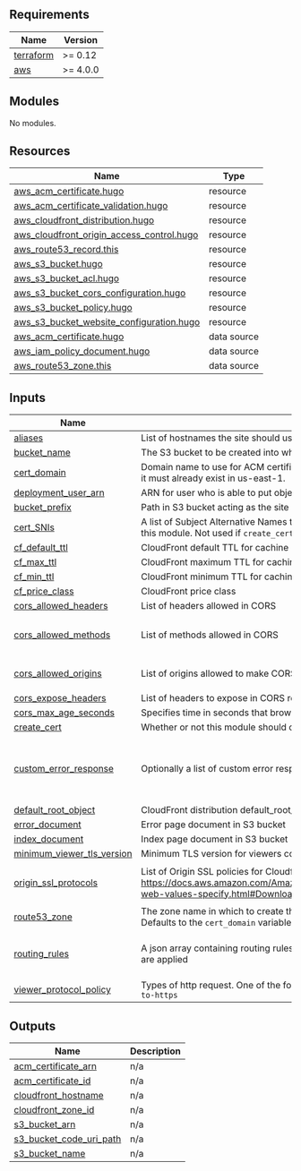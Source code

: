 ## Requirements

| Name | Version |
|------|---------|
| <a name="requirement_terraform"></a> [terraform](#requirement\_terraform) | >= 0.12 |
| <a name="requirement_aws"></a> [aws](#requirement\_aws) | >= 4.0.0 |

## Modules

No modules.

## Resources

| Name | Type |
|------|------|
| [aws_acm_certificate.hugo](https://registry.terraform.io/providers/hashicorp/aws/latest/docs/resources/acm_certificate) | resource |
| [aws_acm_certificate_validation.hugo](https://registry.terraform.io/providers/hashicorp/aws/latest/docs/resources/acm_certificate_validation) | resource |
| [aws_cloudfront_distribution.hugo](https://registry.terraform.io/providers/hashicorp/aws/latest/docs/resources/cloudfront_distribution) | resource |
| [aws_cloudfront_origin_access_control.hugo](https://registry.terraform.io/providers/hashicorp/aws/latest/docs/resources/cloudfront_origin_access_control) | resource |
| [aws_route53_record.this](https://registry.terraform.io/providers/hashicorp/aws/latest/docs/resources/route53_record) | resource |
| [aws_s3_bucket.hugo](https://registry.terraform.io/providers/hashicorp/aws/latest/docs/resources/s3_bucket) | resource |
| [aws_s3_bucket_acl.hugo](https://registry.terraform.io/providers/hashicorp/aws/latest/docs/resources/s3_bucket_acl) | resource |
| [aws_s3_bucket_cors_configuration.hugo](https://registry.terraform.io/providers/hashicorp/aws/latest/docs/resources/s3_bucket_cors_configuration) | resource |
| [aws_s3_bucket_policy.hugo](https://registry.terraform.io/providers/hashicorp/aws/latest/docs/resources/s3_bucket_policy) | resource |
| [aws_s3_bucket_website_configuration.hugo](https://registry.terraform.io/providers/hashicorp/aws/latest/docs/resources/s3_bucket_website_configuration) | resource |
| [aws_acm_certificate.hugo](https://registry.terraform.io/providers/hashicorp/aws/latest/docs/data-sources/acm_certificate) | data source |
| [aws_iam_policy_document.hugo](https://registry.terraform.io/providers/hashicorp/aws/latest/docs/data-sources/iam_policy_document) | data source |
| [aws_route53_zone.this](https://registry.terraform.io/providers/hashicorp/aws/latest/docs/data-sources/route53_zone) | data source |

## Inputs

| Name | Description | Type | Default | Required |
|------|-------------|------|---------|:--------:|
| <a name="input_aliases"></a> [aliases](#input\_aliases) | List of hostnames the site should used. e.g. ["example.com", "www.example.com"] | `list(string)` | n/a | yes |
| <a name="input_bucket_name"></a> [bucket\_name](#input\_bucket\_name) | The S3 bucket to be created into which your site will data will be written. | `string` | n/a | yes |
| <a name="input_cert_domain"></a> [cert\_domain](#input\_cert\_domain) | Domain name to use for ACM certificate. If this module does not create the certificate, it must already exist in us-east-1. | `string` | n/a | yes |
| <a name="input_deployment_user_arn"></a> [deployment\_user\_arn](#input\_deployment\_user\_arn) | ARN for user who is able to put objects into S3 bucket | `string` | n/a | yes |
| <a name="input_bucket_prefix"></a> [bucket\_prefix](#input\_bucket\_prefix) | Path in S3 bucket acting as the site origin. | `string` | `"public"` | no |
| <a name="input_cert_SNIs"></a> [cert\_SNIs](#input\_cert\_SNIs) | A list of Subject Alternative Names to include on the certificate if it is being created by this module. Not used if `create_cert` is false. | `list(string)` | `[]` | no |
| <a name="input_cf_default_ttl"></a> [cf\_default\_ttl](#input\_cf\_default\_ttl) | CloudFront default TTL for cachine | `string` | `"86400"` | no |
| <a name="input_cf_max_ttl"></a> [cf\_max\_ttl](#input\_cf\_max\_ttl) | CloudFront maximum TTL for caching | `string` | `"31536000"` | no |
| <a name="input_cf_min_ttl"></a> [cf\_min\_ttl](#input\_cf\_min\_ttl) | CloudFront minimum TTL for caching | `string` | `"0"` | no |
| <a name="input_cf_price_class"></a> [cf\_price\_class](#input\_cf\_price\_class) | CloudFront price class | `string` | `"PriceClass_All"` | no |
| <a name="input_cors_allowed_headers"></a> [cors\_allowed\_headers](#input\_cors\_allowed\_headers) | List of headers allowed in CORS | `list(string)` | `[]` | no |
| <a name="input_cors_allowed_methods"></a> [cors\_allowed\_methods](#input\_cors\_allowed\_methods) | List of methods allowed in CORS | `list(string)` | <pre>[<br>  "GET"<br>]</pre> | no |
| <a name="input_cors_allowed_origins"></a> [cors\_allowed\_origins](#input\_cors\_allowed\_origins) | List of origins allowed to make CORS requests | `list(string)` | <pre>[<br>  "https://s3.amazonaws.com"<br>]</pre> | no |
| <a name="input_cors_expose_headers"></a> [cors\_expose\_headers](#input\_cors\_expose\_headers) | List of headers to expose in CORS response | `list(string)` | `[]` | no |
| <a name="input_cors_max_age_seconds"></a> [cors\_max\_age\_seconds](#input\_cors\_max\_age\_seconds) | Specifies time in seconds that browser can cache the response for a preflight request | `string` | `3000` | no |
| <a name="input_create_cert"></a> [create\_cert](#input\_create\_cert) | Whether or not this module should create the certificate or look it up. | `bool` | `false` | no |
| <a name="input_custom_error_response"></a> [custom\_error\_response](#input\_custom\_error\_response) | Optionally a list of custom error response configurations for CloudFront distribution | <pre>set(object({<br>    error_code         = number<br>    response_code      = number<br>    response_page_path = string<br>  }))</pre> | `[]` | no |
| <a name="input_default_root_object"></a> [default\_root\_object](#input\_default\_root\_object) | CloudFront distribution default\_root\_object | `string` | `"index.html"` | no |
| <a name="input_error_document"></a> [error\_document](#input\_error\_document) | Error page document in S3 bucket | `string` | `"404.html"` | no |
| <a name="input_index_document"></a> [index\_document](#input\_index\_document) | Index page document in S3 bucket | `string` | `"index.html"` | no |
| <a name="input_minimum_viewer_tls_version"></a> [minimum\_viewer\_tls\_version](#input\_minimum\_viewer\_tls\_version) | Minimum TLS version for viewers connecting to CloudFront | `string` | `"TLSv1.2_2019"` | no |
| <a name="input_origin_ssl_protocols"></a> [origin\_ssl\_protocols](#input\_origin\_ssl\_protocols) | List of Origin SSL policies for Cloudfront distribution. See https://docs.aws.amazon.com/AmazonCloudFront/latest/DeveloperGuide/distribution-web-values-specify.html#DownloadDistValues-security-policy for options | `list(string)` | <pre>[<br>  "TLSv1.2"<br>]</pre> | no |
| <a name="input_route53_zone"></a> [route53\_zone](#input\_route53\_zone) | The zone name in which to create the DNS validation records for the ACM certificate. Defaults to the `cert_domain` variable. Not used if `create_cert` is false. | `string` | `""` | no |
| <a name="input_routing_rules"></a> [routing\_rules](#input\_routing\_rules) | A json array containing routing rules describing redirect behavior and when redirects are applied | `string` | `"[{\n    \"Condition\": {\n        \"KeyPrefixEquals\": \"/\"\n    },\n    \"Redirect\": {\n        \"ReplaceKeyWith\": \"index.html\"\n    }\n}]\n"` | no |
| <a name="input_viewer_protocol_policy"></a> [viewer\_protocol\_policy](#input\_viewer\_protocol\_policy) | Types of http request. One of the following values: `allow-all`, `https-only`, or `redirect-to-https` | `string` | `"redirect-to-https"` | no |

## Outputs

| Name | Description |
|------|-------------|
| <a name="output_acm_certificate_arn"></a> [acm\_certificate\_arn](#output\_acm\_certificate\_arn) | n/a |
| <a name="output_acm_certificate_id"></a> [acm\_certificate\_id](#output\_acm\_certificate\_id) | n/a |
| <a name="output_cloudfront_hostname"></a> [cloudfront\_hostname](#output\_cloudfront\_hostname) | n/a |
| <a name="output_cloudfront_zone_id"></a> [cloudfront\_zone\_id](#output\_cloudfront\_zone\_id) | n/a |
| <a name="output_s3_bucket_arn"></a> [s3\_bucket\_arn](#output\_s3\_bucket\_arn) | n/a |
| <a name="output_s3_bucket_code_uri_path"></a> [s3\_bucket\_code\_uri\_path](#output\_s3\_bucket\_code\_uri\_path) | n/a |
| <a name="output_s3_bucket_name"></a> [s3\_bucket\_name](#output\_s3\_bucket\_name) | n/a |
